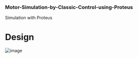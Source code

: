 ### Motor-Simulation-by-Classic-Control-using-Proteus
Simulation with Proteus

# Design
![image](https://user-images.githubusercontent.com/31800978/73327956-91e1a800-4260-11ea-994f-53f4c05c950f.png)
